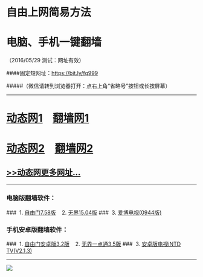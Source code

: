 # 自由上网简易方法
# 电脑、手机一键翻墙
（2016/05/29 测试：网址有效）

####固定短网址：https://bit.ly/fq999

#####（微信请转到浏览器打开：点右上角“省略号”按钮或长按屏幕）

***
# <a href="http://dt-01.m0n.org/529/1" target="_blank">动态网1</a>&nbsp;&nbsp;&nbsp;&nbsp;<a href="http://fqw-1.bia.tw" target="_blank">翻墙网1</a>

# <a href="http://dt-02.hesti.org/529/1" target="_blank">动态网2</a>&nbsp;&nbsp;&nbsp;&nbsp;<a href="http://fq-02.ev4g.org" target="_blank">翻墙网2</a>

## <a href="http://fqw-3.newca.org/urldt0.php/529" target="_blank">>>动态网更多网址...</a>

***

### 电脑版翻墙软件：
###&nbsp;&nbsp;1. <a href="http://fq-4.m0n.org/fgget.php?fid=fg758p.zip" target="_blank">自由门7.58版</a>&nbsp;&nbsp;&nbsp;&nbsp;2. <a href="http://fq-4.m0n.org/fgget.php?fid=u1504.zip" target="_blank">无界15.04版</a>
###&nbsp;&nbsp;3. <a href="http://fq-4.m0n.org/fgget.php?fid=GreeniPPOTV_Setup_Ver12Build944b.zip" target="_blank">爱博电视(0944版)</a>

### 手机安卓版翻墙软件：
###&nbsp;&nbsp;1. <a href="http://fq-4.m0n.org/fgget.php?fid=fgma32.apk" target="_blank">自由门安卓版3.2版</a>&nbsp;&nbsp;&nbsp;&nbsp;2. <a href="http://fq-4.m0n.org/fgget.php?fid=um3.5.apk" target="_blank">无界一点通3.5版</a>
###&nbsp;&nbsp;3. <a href="http://fq-4.m0n.org/fgget.php?fid=iNTD_TV.apk" target="_blank">安卓版电视iNTD TV(V2.1.3)</a>

***

<p><img src="http://fq-5.uzon.org/pic/yjfq-20160529ok.png"></p> 
